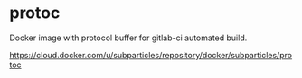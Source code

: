 # protoc
Docker image with protocol buffer for gitlab-ci automated build.

https://cloud.docker.com/u/subparticles/repository/docker/subparticles/protoc
